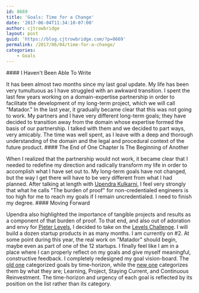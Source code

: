 ```yaml
---
id: 8669
title: 'Goals: Time for a Change'
date: '2017-06-04T11:34:10-07:00'
author: cjtrowbridge
layout: post
guid: 'https://blog.cjtrowbridge.com/?p=8669'
permalink: /2017/06/04/time-for-a-change/
categories:
    - Goals
---
```


<div class="row"><div class="col-xs-12 col-sm-4">#### I Haven't Been Able To Write

It has been almost two months since my last goal update. My life has been very tumultuous as I have struggled with an awkward transition. I spent the last few years working on a domain-expertise partnership in order to facilitate the development of my long-term project, which we will call "Matador." In the last year, it gradually became clear that this was not going to work. My partners and I have very different long-term goals; they have decided to transition away from the domain whose expertise formed the basis of our partnership. I talked with them and we decided to part ways, very amicably. The time was well spent, as I leave with a deep and thorough understanding of the domain and the legal and procedural context of the future product. #### The End of One Chapter Is The Beginning of Another

When I realized that the partnership would not work, it became clear that I needed to redefine my direction and radically transform my life in order to accomplish what I have set out to. My long-term goals have not changed, but the way I get there will have to be very different from what I had planned. After talking at length with [Upendra Kulkarni](https://www.linkedin.com/in/upendra-m-kulkarni-711910), I feel very strongly that what he calls "The burden of proof" for non-credentialed engineers is too high for me to reach my goals if I remain uncredentialed. I need to finish my degree. #### Moving Forward

Upendra also highlighted the importance of tangible projects and results as a component of that burden of proof. To that end, and also out of adoration and envy for [Pieter Levels](https://levels.io/), I decided to take on the [Levels Challenge](https://blog.cjtrowbridge.com/2017/05/02/the-levels-challenge-start-12-startups-in-12-months/). I will build a dozen startup products in as many months. I am currently on #2. At some point during this year, the real work on "Matador" should begin, maybe even as part of one of the 12 startups. I finally feel like I am in a place where I can properly reflect on my goals and give myself meaningful, constructive feedback. I completely redesigned my goal vision-board. The [old one](https://accomplish.cjtrowbridge.com/) categorized goals by time-horizon, while the [new one](https://cjtrowbridge.com/goals/) categorizes them by what they are; Learning, Project, Staying Current, and Continuous Reinvestment. The time-horizon and urgency of each goal is reflected by its position on the list rather than its category. 
<div class="col-xs-12 col-md-3"></div></div></div>
